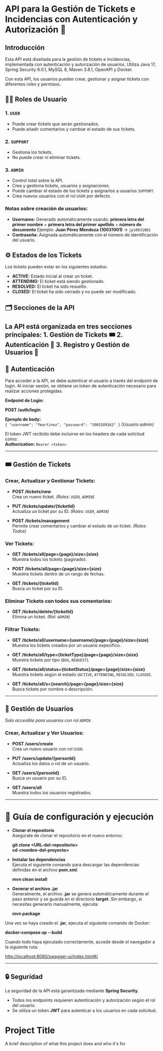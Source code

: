 # API para la Gestión de Tickets e Incidencias con Autenticación y Autorización 🚀

## Introducción
Esta API está diseñada para la gestión de tickets e incidencias, implementada con autenticación y autorización de usuarios. Utiliza Java 17, Spring Security 6.0.1, MySQL 8, Maven 3.8.1, OpenAPI y Docker.

Con esta API, los usuarios pueden crear, gestionar y asignar tickets con diferentes roles y permisos.

## 🧑‍💻 Roles de Usuario
### 1. `USER`
- Puede crear tickets que serán gestionados.
- Puede añadir comentarios y cambiar el estado de sus tickets.

### 2. `SUPPORT`
- Gestiona los tickets.
- No puede crear ni eliminar tickets.

### 3. `ADMIN`
- Control total sobre la API.
- Crea y gestiona tickets, usuarios y asignaciones.
- Puede cambiar el estado de los tickets y asignarlos a usuarios `SUPPORT`.
- Crea nuevos usuarios con el rol `USER` por defecto.

### Notas sobre creación de usuarios:
- **Username:** Generado automáticamente usando: **primera letra del primer nombre** + **primera letra del primer apellido** + **número de documento**
    Ejemplo: **Juan Pérez Mendoza (10031001)** → `jp10031001`
- **Contraseña:** Asignada automáticamente con el número de identificación del usuario.

## ⚙️ Estados de los Tickets
Los tickets pueden estar en los siguientes estados:
- **ACTIVE:** Estado inicial al crear un ticket.
- **ATTENDING:** El ticket está siendo gestionado.
- **RESOLVED:** El ticket ha sido resuelto.
- **CLOSED:** El ticket ha sido cerrado y no puede ser modificado.

## 🗂️ Secciones de la API
La API está organizada en tres secciones principales:
    1. **Gestión de Tickets** 🎟️
    2. **Autenticación** 🔑
    3. **Registro y Gestión de Usuarios** 👥
---

## 🔑 Autenticación
Para acceder a la API, se debe autenticar el usuario a través del endpoint de login. Al iniciar sesión, se obtiene un token de autenticación necesario para realizar acciones protegidas.

**Endpoint de Login:**  

**POST /auth/login**

**Ejemplo de body:**  
`{ "username": "fmartinez", "password": "1003189162" }` *(Usuario admin)*

El token JWT recibido debe incluirse en los headers de cada solicitud como:  
**Authorization:** `Bearer <token>`

---

## 🎟️ Gestión de Tickets
### Crear, Actualizar y Gestionar Tickets:
- **POST /tickets/new**  
  Crea un nuevo ticket. *(Roles: `USER`, `ADMIN`)*

- **PUT /tickets/update/{ticketId}**  
  Actualiza un ticket por su ID. *(Roles: `USER`, `ADMIN`)*

- **POST /tickets/management**  
  Permite crear comentarios y cambiar el estado de un ticket. *(Roles: Todos)*

### Ver Tickets:
- **GET /tickets/all/page={page}/size={size}**  
  Muestra todos los tickets (paginado).

- **POST /tickets/all/page={page}/size={size}**  
  Muestra tickets dentro de un rango de fechas.

- **GET /tickets/{ticketId}**  
  Busca un ticket por su ID.

### Eliminar Tickets con todos sus comentarios:
- **GET /tickets/delete/{ticketId}**  
  Elimina un ticket. *(Rol: `ADMIN`)*

### Filtrar Tickets:
- **GET /tickets/all/username={username}/page={page}/size={size}**  
  Muestra los tickets creados por un usuario específico.

- **GET /tickets/all/type={ticketType}/page={page}/size={size}**  
  Muestra tickets por tipo (`BUG`, `REQUEST`).

- **GET /tickets/all/status={ticketStatus}/page={page}/size={size}**  
  Muestra tickets según el estado (`ACTIVE`, `ATTENDING`, `RESOLVED`, `CLOSED`).

- **GET /tickets/all/s={search}/page={page}/size={size}**  
  Busca tickets por nombre o descripción.

---

## 👥 Gestión de Usuarios
*Solo accesible para usuarios con rol `ADMIN`.*

### Crear, Actualizar y Ver Usuarios:
- **POST /users/create**  
  Crea un nuevo usuario con rol `USER`.

- **PUT /users/update/{personId}**  
  Actualiza los datos o rol de un usuario.

- **GET /users/{personId}**  
  Busca un usuario por su ID.

- **GET /users/all**  
  Muestra todos los usuarios registrados.

---

# 🚀 Guía de configuración y ejecución

 - **Clonar el repositorio**  
   Asegúrate de clonar el repositorio en el nuevo entorno:

   **git clone \<URL-del-repositorio\>**  
   **cd \<nombre-del-proyecto\>**

- **Instalar las dependencias**  
   Ejecuta el siguiente comando para descargar las dependencias definidas en el archivo **pom.xml**:

   **mvn clean install**

- **Generar el archivo .jar**  
   Generalmente, el archivo **.jar** se genera automáticamente durante el paso anterior y se guarda en el directorio **target**. Sin embargo, si necesitas generarlo manualmente, ejecuta:

   **mvn package**

Una vez se haya creado el **.jar**, ejecuta el siguiente comando de Docker:

**docker-compose up --build**

Cuando todo haya ejecutado correctamente, accede desde el navegador a la siguiente ruta:

[http://localhost:8080/swagger-ui/index.html#/](http://localhost:8080/swagger-ui/index.html#/)


---

## 🔒 Seguridad
La seguridad de la API está garantizada mediante **Spring Security**.  
- Todos los endpoints requieren autenticación y autorización según el rol del usuario.
- Se utiliza un token **JWT** para autenticar a los usuarios en cada solicitud.






# Project Title

A brief description of what this project does and who it's for
